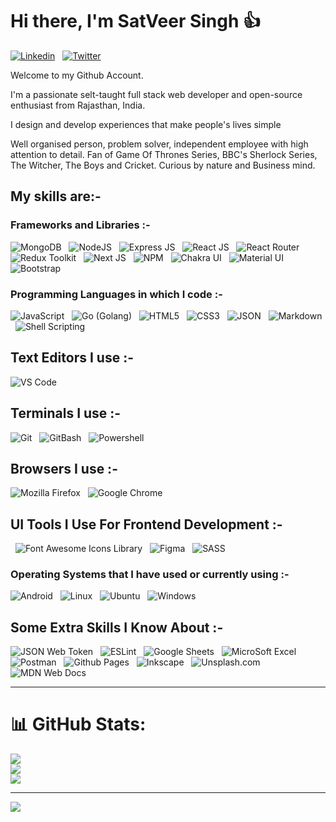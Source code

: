 # Hi there, I'm SatVeer Singh 👍

[![Linkedin](https://img.shields.io/badge/LinkedIn-0077B5?style=for-the-badge&logo=linkedin&logoColor=white)](https://www.linkedin.com/in/isatveersingh/)
&nbsp;
[![Twitter](https://img.shields.io/badge/Twitter-1DA1F2?style=for-the-badge&logo=twitter&logoColor=white)](https://twitter.com/isatveersingh)
&nbsp;

Welcome to my Github Account.

I'm a passionate selt-taught full stack web developer and open-source enthusiast from Rajasthan, India.

I design and develop experiences that make people's lives simple

Well organised person, problem solver, independent employee with high attention to detail. Fan of Game Of Thrones Series, BBC's Sherlock Series, The Witcher, The Boys and Cricket. Curious by nature and Business mind.

## My skills are:-

### Frameworks and Libraries :-

![MongoDB](https://img.shields.io/badge/MongoDB-4EA94B?style=for-the-badge&logo=mongodb&logoColor=white)
&nbsp;
![NodeJS](https://img.shields.io/badge/Node.js-339933?style=for-the-badge&logo=nodedotjs&logoColor=white)
&nbsp;
![Express JS](https://img.shields.io/badge/Express.js-000000?style=for-the-badge&logo=express&logoColor=white)
&nbsp;
![React JS](https://img.shields.io/badge/React-20232A?style=for-the-badge&logo=react&logoColor=61DAFB)
&nbsp;
![React Router](https://img.shields.io/badge/React_Router-CA4245?style=for-the-badge&logo=react-router&logoColor=white)
&nbsp;
![Redux Toolkit](https://img.shields.io/badge/Redux-593D88?style=for-the-badge&logo=redux&logoColor=white)
&nbsp;
![Next JS](https://img.shields.io/badge/next.js-000000?style=for-the-badge&logo=nextdotjs&logoColor=white)
&nbsp;
![NPM](https://img.shields.io/badge/npm-CB3837?style=for-the-badge&logo=npm&logoColor=white)
&nbsp;
![Chakra UI](https://img.shields.io/badge/Chakra--UI-319795?style=for-the-badge&logo=chakra-ui&logoColor=white)
&nbsp;
![Material UI](https://img.shields.io/badge/Material%20UI-007FFF?style=for-the-badge&logo=mui&logoColor=white)
&nbsp;
![Bootstrap](https://img.shields.io/badge/Bootstrap-563D7C?style=for-the-badge&logo=bootstrap&logoColor=white)
&nbsp;

### Programming Languages in which I code :-

![JavaScript](https://img.shields.io/badge/JavaScript-323330?style=for-the-badge&logo=javascript&logoColor=F7DF1E)
&nbsp;
![Go (Golang)](https://img.shields.io/badge/Go-00ADD8?style=for-the-badge&logo=go&logoColor=white)
&nbsp;
![HTML5](https://img.shields.io/badge/HTML5-E34F26?style=for-the-badge&logo=html5&logoColor=white)
&nbsp;
![CSS3](https://img.shields.io/badge/CSS3-1572B6?style=for-the-badge&logo=css3&logoColor=white)
&nbsp;
![JSON](https://img.shields.io/badge/json-5E5C5C?style=for-the-badge&logo=json&logoColor=white)
&nbsp;
![Markdown](https://img.shields.io/badge/Markdown-000000?style=for-the-badge&logo=markdown&logoColor=white)
&nbsp;
![Shell Scripting](https://img.shields.io/badge/Shell_Script-121011?style=for-the-badge&logo=gnu-bash&logoColor=white)
&nbsp;

## Text Editors I use :-

![VS Code](https://img.shields.io/badge/VSCode-0078D4?style=for-the-badge&logo=visual%20studio%20code&logoColor=white)
&nbsp;

## Terminals I use :-

![Git](https://img.shields.io/badge/GIT-E44C30?style=for-the-badge&logo=git&logoColor=white)
&nbsp;
![GitBash](https://img.shields.io/badge/GNU%20Bash-4EAA25?style=for-the-badge&logo=GNU%20Bash&logoColor=white)
&nbsp;
![Powershell](https://img.shields.io/badge/powershell-5391FE?style=for-the-badge&logo=powershell&logoColor=white)
&nbsp;

## Browsers I use :-

![Mozilla Firefox](https://img.shields.io/badge/Firefox_Browser-FF7139?style=for-the-badge&logo=Firefox-Browser&logoColor=white)
&nbsp;
![Google Chrome](https://img.shields.io/badge/Google_chrome-4285F4?style=for-the-badge&logo=Google-chrome&logoColor=white)
&nbsp;

## UI Tools I Use For Frontend Development :-

&nbsp;
![Font Awesome Icons Library](https://img.shields.io/badge/Font_Awesome-339AF0?style=for-the-badge&logo=fontawesome&logoColor=white)
&nbsp;
![Figma](https://img.shields.io/badge/Figma-F24E1E?style=for-the-badge&logo=figma&logoColor=white)
&nbsp;
![SASS](https://img.shields.io/badge/Sass-CC6699?style=for-the-badge&logo=sass&logoColor=white)

### Operating Systems that I have used or currently using :-

![Android](https://img.shields.io/badge/Android-3DDC84?style=for-the-badge&logo=android&logoColor=white)
&nbsp;
![Linux](https://img.shields.io/badge/Linux-FCC624?style=for-the-badge&logo=linux&logoColor=black)
&nbsp;
![Ubuntu](https://img.shields.io/badge/Ubuntu-E95420?style=for-the-badge&logo=ubuntu&logoColor=white)
&nbsp;
![Windows](https://img.shields.io/badge/Windows-0078D6?style=for-the-badge&logo=windows&logoColor=white)
&nbsp;

## Some Extra Skills I Know About :-

![JSON Web Token](https://img.shields.io/badge/JWT-000000?style=for-the-badge&logo=JSON%20web%20tokens&logoColor=white)
&nbsp;
![ESLint](https://img.shields.io/badge/eslint-3A33D1?style=for-the-badge&logo=eslint&logoColor=white)
&nbsp;
![Google Sheets](https://img.shields.io/badge/Google%20Sheets-34A853?style=for-the-badge&logo=google-sheets&logoColor=white)
&nbsp;
![MicroSoft Excel](https://img.shields.io/badge/Microsoft_Excel-217346?style=for-the-badge&logo=microsoft-excel&logoColor=white)
&nbsp;
![Postman](https://img.shields.io/badge/Postman-FF6C37?style=for-the-badge&logo=Postman&logoColor=white)
&nbsp;
![Github Pages](https://img.shields.io/badge/GitHub%20Pages-222222?style=for-the-badge&logo=GitHub%20Pages&logoColor=white)
&nbsp;
![Inkscape](https://img.shields.io/badge/Inkscape-000000?style=for-the-badge&logo=Inkscape&logoColor=white)
&nbsp;
![Unsplash.com](https://img.shields.io/badge/Unsplash-000000?style=for-the-badge&logo=Unsplash&logoColor=white)
&nbsp;
![MDN Web Docs](https://img.shields.io/badge/MDN_Web_Docs-black?style=for-the-badge&logo=mdnwebdocs&logoColor=white)
&nbsp;

<!-- ![Codepen](https://img.shields.io/badge/Codepen-000000?style=for-the-badge&logo=codepen&logoColor=white)
&nbsp;
![Github](https://img.shields.io/badge/GitHub-100000?style=for-the-badge&logo=github&logoColor=white)
&nbsp;
![Leetcode](https://img.shields.io/badge/-LeetCode-FFA116?style=for-the-badge&logo=LeetCode&logoColor=black)
&nbsp;

![Pinterest](https://img.shields.io/badge/Pinterest-%23E60023.svg?&style=for-the-badge&logo=Pinterest&logoColor=white)
&nbsp;
![Quora](https://img.shields.io/badge/Quora-%23B92B27.svg?&style=for-the-badge&logo=Quora&logoColor=white)
&nbsp;
![Reddit](https://img.shields.io/badge/Reddit-FF4500?style=for-the-badge&logo=reddit&logoColor=white)
&nbsp;
![Stack Overflow](https://img.shields.io/badge/Stack_Overflow-FE7A16?style=for-the-badge&logo=stack-overflow&logoColor=white)
&nbsp;

![Virtual](https://img.shields.io/badge/VirtualBox-21416b?style=for-the-badge&logo=VirtualBox&logoColor=white)
&nbsp; -->

-------------------------------------------------------------------
# 📊 GitHub Stats:
![](https://github-readme-stats.vercel.app/api?username=isatveersingh&theme=radical&hide_border=false&include_all_commits=false&count_private=false)<br/>
![](https://github-readme-streak-stats.herokuapp.com/?user=isatveersingh&theme=radical&hide_border=false)<br/>
![](https://github-readme-stats.vercel.app/api/top-langs/?username=isatveersingh&theme=radical&hide_border=false&include_all_commits=false&count_private=false&layout=compact)

---
[![](https://visitcount.itsvg.in/api?id=isatveersingh&icon=0&color=0)](https://visitcount.itsvg.in)

